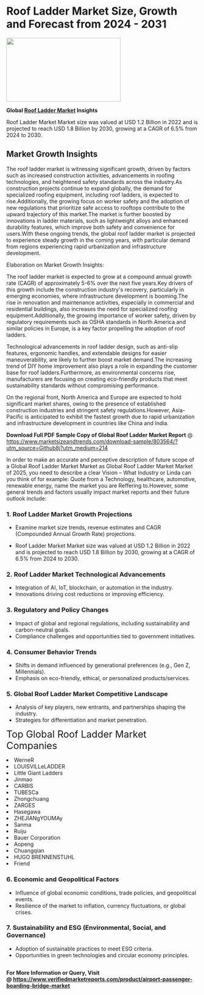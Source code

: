 <H1>Roof Ladder Market Size, Growth and Forecast from 2024 - 2031</H1><img class="aligncenter size-medium wp-image-584254" src="https://thirdeyenews.in/wp-content/uploads/2024/09/Global-Market-Research-300x168.jpeg" alt="" width="300" height="168" /><p><strong>Global&nbsp;<a href="https://www.marketsizeandtrends.com/download-sample/803564/?utm_source=Github8j?utm_medium=214">Roof Ladder Market</a> Insights</strong></p><p>Roof Ladder Market Market size was valued at USD 1.2 Billion in 2022 and is projected to reach USD 1.8 Billion by 2030, growing at a CAGR of 6.5% from 2024 to 2030.</p><p><h2>Market Growth Insights</h2> <p>The roof ladder market is witnessing significant growth, driven by factors such as increased construction activities, advancements in roofing technologies, and heightened safety standards across the industry.As construction projects continue to expand globally, the demand for specialized roofing equipment, including roof ladders, is expected to rise.Additionally, the growing focus on worker safety and the adoption of new regulations that prioritize safe access to rooftops contribute to the upward trajectory of this market.The market is further boosted by innovations in ladder materials, such as lightweight alloys and enhanced durability features, which improve both safety and convenience for users.With these ongoing trends, the global roof ladder market is projected to experience steady growth in the coming years, with particular demand from regions experiencing rapid urbanization and infrastructure development.</p> <p>Elaboration on Market Growth Insights:</p> <p>The roof ladder market is expected to grow at a compound annual growth rate (CAGR) of approximately 5-6% over the next five years.Key drivers of this growth include the construction industry's recovery, particularly in emerging economies, where infrastructure development is booming.The rise in renovation and maintenance activities, especially in commercial and residential buildings, also increases the need for specialized roofing equipment.Additionally, the growing importance of worker safety, driven by regulatory requirements such as OSHA standards in North America and similar policies in Europe, is a key factor propelling the adoption of roof ladders.</p> <p>Technological advancements in roof ladder design, such as anti-slip features, ergonomic handles, and extendable designs for easier maneuverability, are likely to further boost market demand.The increasing trend of DIY home improvement also plays a role in expanding the customer base for roof ladders.Furthermore, as environmental concerns rise, manufacturers are focusing on creating eco-friendly products that meet sustainability standards without compromising performance.</p> <p>On the regional front, North America and Europe are expected to hold significant market shares, owing to the presence of established construction industries and stringent safety regulations.However, Asia-Pacific is anticipated to exhibit the fastest growth due to rapid urbanization and infrastructure development in countries like China and India.</p> <p><span class=""><strong>Download Full PDF Sample Copy of Global Roof Ladder Market Report</strong> @ <a href="https://www.marketsizeandtrends.com/download-sample/803564/?utm_source=Github8j?utm_medium=214" target="_blank">https://www.marketsizeandtrends.com/download-sample/803564/?utm_source=Github8j?utm_medium=214</a></span></p><p>In order to make an accurate and perceptive description of future scope of a Global&nbsp;Roof Ladder Market Market as Global&nbsp;Roof Ladder Market Market of 2025, you need to describe a clear Vision &ndash; What Industry or Linda can you think of for example: Quote from a Technology, healthcare, automotive, renewable energy, name the market you are Reffering to.However, some general trends and factors usually impact market reports and their future outlook include:</p><h3>1.&nbsp;<strong>Roof Ladder Market Growth Projections</strong></h3><ul><li>Examine market size trends, revenue estimates and CAGR (Compounded Annual Growth Rate) projections.</li><li><p>Roof Ladder Market Market size was valued at USD 1.2 Billion in 2022 and is projected to reach USD 1.8 Billion by 2030, growing at a CAGR of 6.5% from 2024 to 2030.</p></li></ul><h3>2.&nbsp;<strong>Roof Ladder Market Technological Advancements</strong></h3><ul><li>Integration of AI, IoT, blockchain, or automation in the industry.</li><li>Innovations driving cost reductions or improving efficiency.</li></ul><h3>3.&nbsp;<strong>Regulatory and Policy Changes</strong></h3><ul><li>Impact of global and regional regulations, including sustainability and carbon-neutral goals.</li><li>Compliance challenges and opportunities tied to government initiatives.</li></ul><h3>4.&nbsp;<strong>Consumer Behavior Trends</strong></h3><ul><li>Shifts in demand influenced by generational preferences (e.g., Gen Z, Millennials).</li><li>Emphasis on eco-friendly, ethical, or personalized products/services.</li></ul><h3>5.&nbsp;<strong>Global Roof Ladder Market Competitive Landscape</strong></h3><ul><li>Analysis of key players, new entrants, and partnerships shaping the industry.</li><li>Strategies for differentiation and market penetration.</li></ul><p data-pm-slice="1 1 []"><span style="color: inherit; font-family: inherit; font-size: 25px;">Top Global Roof Ladder Market Companies</span></p><div class="" data-test-id=""><p><li>WerneR</li><li> LOUISVILLeLADDER</li><li> Little Giant Ladders</li><li> Jinmao</li><li> CARBIS</li><li> TUBESCa</li><li> Zhongchuang</li><li> ZARGES</li><li> Hasegawa</li><li> ZHEJIANgYOUMAy</li><li> Sanma</li><li> Ruiju</li><li> Bauer Corporation</li><li> Aopeng</li><li> Chuangqian</li><li> HUGO BRENNENSTUHL</li><li> Friend</li></p></div><h3>6.&nbsp;<strong>Economic and Geopolitical Factors</strong></h3><ul><li>Influence of global economic conditions, trade policies, and geopolitical events.</li><li>Resilience of the market to inflation, currency fluctuations, or global crises.</li></ul><h3>7.&nbsp;<strong>Sustainability and ESG (Environmental, Social, and Governance)</strong></h3><ul><li>Adoption of sustainable practices to meet ESG criteria.</li><li>Opportunities in green technologies and circular economy principles.</li></ul><h2><strong style="font-size: 14px;">For More Information or Query, Visit @&nbsp;</strong><a style="background-color: #ffffff; font-size: 14px;" href="https://www.marketsizeandtrends.com/report/roof-ladder-market/" target="_blank">https://www.verifiedmarketreports.com/product/airport-passenger-boarding-bridge-market</a></h2>